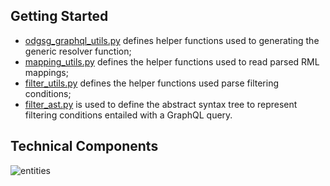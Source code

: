 ## Getting Started

*  [odgsg_graphql_utils.py](https://github.com/LiUSemWeb/OBG-gen/blob/main/generic_resolver/odgsg_graphql_utils.py) defines helper functions used to generating the generic resolver function;    
*  [mapping_utils.py](https://github.com/LiUSemWeb/OBG-gen/blob/main/generic_resolver/mapping_utils.py) defines the helper functions used to read parsed RML mappings;
*  [filter_utils.py](https://github.com/LiUSemWeb/OBG-gen/blob/main/generic_resolver/filter_utils.py) defines the helper functions used parse filtering conditions;
*  [filter_ast.py](https://github.com/LiUSemWeb/OBG-gen/blob/main/generic_resolver/filter_ast.py) is used to define the abstract syntax tree to represent filtering conditions entailed with a GraphQL query.

## Technical Components
![entities](https://huanyu-li.github.io/figures/odgsg/generic-resolver.png "Generic resolver function")
  

